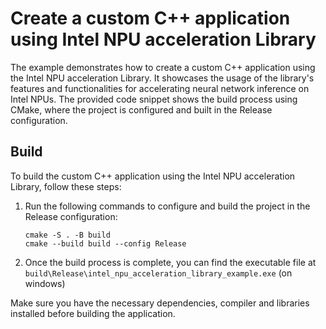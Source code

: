 
# Create a custom C++ application using Intel NPU acceleration Library

The example demonstrates how to create a custom C++ application using the Intel NPU acceleration Library. It showcases the usage of the library's features and functionalities for accelerating neural network inference on Intel NPUs. The provided code snippet shows the build process using CMake, where the project is configured and built in the Release configuration.

## Build

To build the custom C++ application using the Intel NPU acceleration Library, follow these steps:

1. Run the following commands to configure and build the project in the Release configuration:
    ```
    cmake -S . -B build
    cmake --build build --config Release
    ```
2. Once the build process is complete, you can find the executable file at `build\Release\intel_npu_acceleration_library_example.exe` (on windows)

Make sure you have the necessary dependencies, compiler and libraries installed before building the application.

